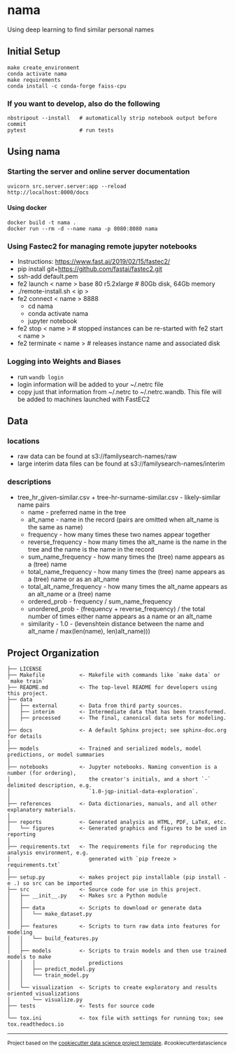 # nama

Using deep learning to find similar personal names

## Initial Setup
    make create_environment
    conda activate nama
    make requirements
    conda install -c conda-forge faiss-cpu

### If you want to develop, also do the following
    nbstripout --install   # automatically strip notebook output before commit
    pytest                 # run tests

## Using nama
### Starting the server and online server documentation 
    uvicorn src.server.server:app --reload
    http://localhost:8000/docs
#### Using docker
    docker build -t nama .
    docker run --rm -d --name nama -p 8080:8080 nama

### Using Fastec2 for managing remote jupyter notebooks
* Instructions: https://www.fast.ai/2019/02/15/fastec2/
* pip install git+https://github.com/fastai/fastec2.git
* ssh-add default.pem
* fe2 launch < name > base 80 r5.2xlarge  # 80Gb disk, 64Gb memory
* ./remote-install.sh < ip >
* fe2 connect < name > 8888
  * cd nama
  * conda activate nama
  * jupyter notebook
* fe2 stop < name >       # stopped instances can be re-started with fe2 start < name >
* fe2 terminate < name >  # releases instance name and associated disk

### Logging into Weights and Biases
* run `wandb login`
* login information will be added to your ~/.netrc file
* copy just that information from ~/.netrc to ~/.netrc.wandb. This file will be added to machines launched with FastEC2

## Data
### locations
* raw data can be found at s3://familysearch-names/raw 
* large interim data files can be found at s3://familysearch-names/interim

### descriptions
* tree_hr_given-similar.csv + tree-hr-surname-similar.csv - likely-similar name pairs
  * name - preferred name in the tree
  *	alt_name - name in the record (pairs are omitted when alt_name is the same as name)
  * frequency - how many times these two names appear together
  *	reverse_frequency - how many times the alt_name is the name in the tree and the name is the name in the record
  *	sum_name_frequency - how many times the (tree) name appears as a (tree) name
  *	total_name_frequency - how many times the (tree) name appears as a (tree) name or as an alt_name
  *	total_alt_name_frequency - how many times the alt_name appears as an alt_name or a (tree) name
  *	ordered_prob - frequency / sum_name_frequency
  *	unordered_prob - (frequency + reverse_frequency) / the total number of times either name appears as a name or an alt_name
  *	similarity - 1.0 - (levenshtein distance between the name and alt_name / max(len(name), len)alt_name)))


## Project Organization

    ├── LICENSE
    ├── Makefile           <- Makefile with commands like `make data` or `make train`
    ├── README.md          <- The top-level README for developers using this project.
    ├── data
    │   ├── external       <- Data from third party sources.
    │   ├── interim        <- Intermediate data that has been transformed.
    │   ├── processed      <- The final, canonical data sets for modeling.
    │
    ├── docs               <- A default Sphinx project; see sphinx-doc.org for details
    │
    ├── models             <- Trained and serialized models, model predictions, or model summaries
    │
    ├── notebooks          <- Jupyter notebooks. Naming convention is a number (for ordering),
    │                         the creator's initials, and a short `-` delimited description, e.g.
    │                         `1.0-jqp-initial-data-exploration`.
    │
    ├── references         <- Data dictionaries, manuals, and all other explanatory materials.
    │
    ├── reports            <- Generated analysis as HTML, PDF, LaTeX, etc.
    │   └── figures        <- Generated graphics and figures to be used in reporting
    │
    ├── requirements.txt   <- The requirements file for reproducing the analysis environment, e.g.
    │                         generated with `pip freeze > requirements.txt`
    │
    ├── setup.py           <- makes project pip installable (pip install -e .) so src can be imported
    ├── src                <- Source code for use in this project.
    │   ├── __init__.py    <- Makes src a Python module
    │   │
    │   ├── data           <- Scripts to download or generate data
    │   │   └── make_dataset.py
    │   │
    │   ├── features       <- Scripts to turn raw data into features for modeling
    │   │   └── build_features.py
    │   │
    │   ├── models         <- Scripts to train models and then use trained models to make
    │   │   │                 predictions
    │   │   ├── predict_model.py
    │   │   └── train_model.py
    │   │
    │   └── visualization  <- Scripts to create exploratory and results oriented visualizations
    │       └── visualize.py
    ├── tests              <- Tests for source code
    │
    └── tox.ini            <- tox file with settings for running tox; see tox.readthedocs.io


--------

<p><small>Project based on the <a target="_blank" href="https://drivendata.github.io/cookiecutter-data-science/">cookiecutter data science project template</a>. #cookiecutterdatascience</small></p>
